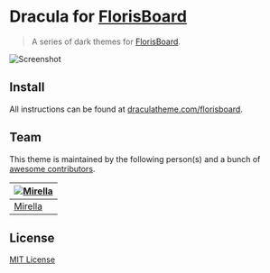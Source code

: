 # Dracula for [FlorisBoard](https://github.com/florisboard/florisboard)

> A series of dark themes for [FlorisBoard](https://github.com/florisboard/florisboard).

![Screenshot](https://github.com/dhampir-damsel/draculathemes_florisboard/blob/main/Images/red.jpg)

## Install

All instructions can be found at [draculatheme.com/florisboard](https://draculatheme.com/florisboard).

## Team

This theme is maintained by the following person(s) and a bunch of [awesome contributors](https://github.com/dracula/foobar/graphs/contributors).

[![Mirella](https://github.com/dhampir-damsel.png?size=100)](https://github.com/dhampir-damsel) |
--- |
[Mirella](https://github.com/dhampir-damsel) |

## License

[MIT License](./LICENSE)
